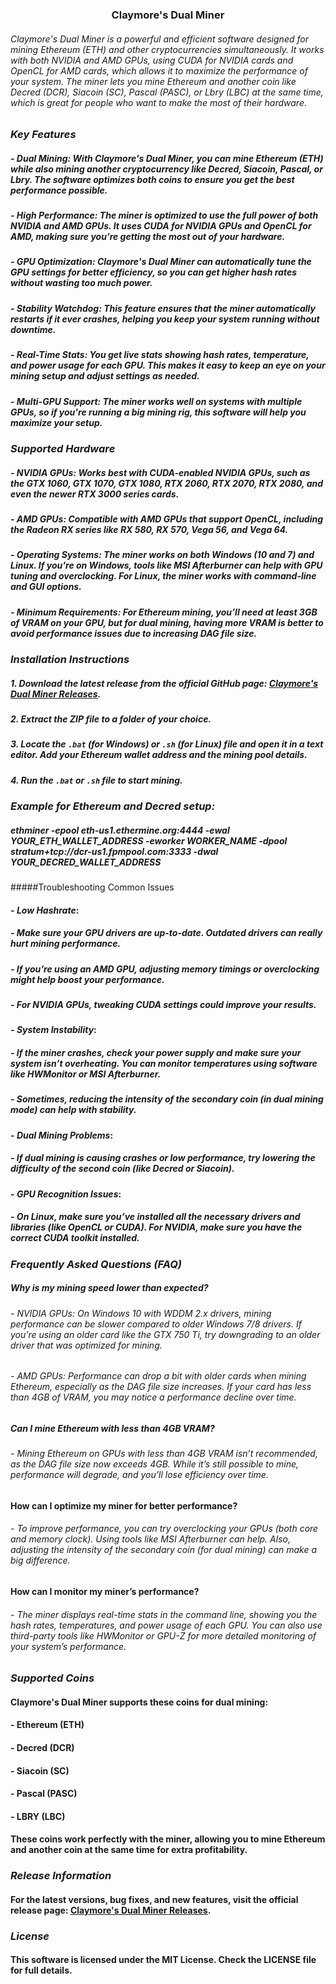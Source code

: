 
### <div align=center>**Claymore's Dual Miner**</div>

###### Claymore's Dual Miner is a powerful and efficient software designed for mining Ethereum (ETH) and other cryptocurrencies simultaneously. It works with both NVIDIA and AMD GPUs, using CUDA for NVIDIA cards and OpenCL for AMD cards, which allows it to maximize the performance of your system. The miner lets you mine Ethereum and another coin like Decred (DCR), Siacoin (SC), Pascal (PASC), or Lbry (LBC) at the same time, which is great for people who want to make the most of their hardware.

### *Key Features*

##### - Dual Mining: With Claymore's Dual Miner, you can mine Ethereum (ETH) while also mining another cryptocurrency like Decred, Siacoin, Pascal, or Lbry. The software optimizes both coins to ensure you get the best performance possible.
  
##### - High Performance: The miner is optimized to use the full power of both NVIDIA and AMD GPUs. It uses CUDA for NVIDIA GPUs and OpenCL for AMD, making sure you're getting the most out of your hardware.

##### - GPU Optimization: Claymore's Dual Miner can automatically tune the GPU settings for better efficiency, so you can get higher hash rates without wasting too much power.

##### - Stability Watchdog: This feature ensures that the miner automatically restarts if it ever crashes, helping you keep your system running without downtime.

##### - Real-Time Stats: You get live stats showing hash rates, temperature, and power usage for each GPU. This makes it easy to keep an eye on your mining setup and adjust settings as needed.

##### - Multi-GPU Support: The miner works well on systems with multiple GPUs, so if you're running a big mining rig, this software will help you maximize your setup.

### *Supported Hardware*

##### - NVIDIA GPUs: Works best with CUDA-enabled NVIDIA GPUs, such as the GTX 1060, GTX 1070, GTX 1080, RTX 2060, RTX 2070, RTX 2080, and even the newer RTX 3000 series cards.

##### - AMD GPUs: Compatible with AMD GPUs that support OpenCL, including the Radeon RX series like RX 580, RX 570, Vega 56, and Vega 64.

##### - Operating Systems: The miner works on both Windows (10 and 7) and Linux. If you're on Windows, tools like MSI Afterburner can help with GPU tuning and overclocking. For Linux, the miner works with command-line and GUI options.

##### - Minimum Requirements: For Ethereum mining, you’ll need at least 3GB of VRAM on your GPU, but for dual mining, having more VRAM is better to avoid performance issues due to increasing DAG file size.

### *Installation Instructions*

##### 1. Download the latest release from the official GitHub page: [Claymore's Dual Miner Releases](https://github.com/barrrry1/Claymore-s-Dual-Miner/releases).

##### 2. Extract the ZIP file to a folder of your choice.

##### 3. Locate the `.bat` (for Windows) or `.sh` (for Linux) file and open it in a text editor. Add your Ethereum wallet address and the mining pool details.

##### 4. Run the `.bat` or `.sh` file to start mining.

### *Example for Ethereum and Decred setup:*

##### ethminer -epool eth-us1.ethermine.org:4444 -ewal YOUR_ETH_WALLET_ADDRESS -eworker WORKER_NAME -dpool stratum+tcp://dcr-us1.fpmpool.com:3333 -dwal YOUR_DECRED_WALLET_ADDRESS

#####Troubleshooting Common Issues

#### - *Low Hashrate*:
  ##### - Make sure your GPU drivers are up-to-date. Outdated drivers can really hurt mining performance.
  ##### - If you’re using an AMD GPU, adjusting memory timings or overclocking might help boost your performance.
  ##### - For NVIDIA GPUs, tweaking CUDA settings could improve your results.

#### - *System Instability*:
  ##### - If the miner crashes, check your power supply and make sure your system isn’t overheating. You can monitor temperatures using software like HWMonitor or MSI Afterburner.
 ##### - Sometimes, reducing the intensity of the secondary coin (in dual mining mode) can help with stability.

#### - *Dual Mining Problems*:
 ##### - If dual mining is causing crashes or low performance, try lowering the difficulty of the second coin (like Decred or Siacoin).

#### - *GPU Recognition Issues*:
  ##### - On Linux, make sure you’ve installed all the necessary drivers and libraries (like OpenCL or CUDA). For NVIDIA, make sure you have the correct CUDA toolkit installed.

### *Frequently Asked Questions (FAQ)*

##### Why is my mining speed lower than expected?

###### - NVIDIA GPUs: On Windows 10 with WDDM 2.x drivers, mining performance can be slower compared to older Windows 7/8 drivers. If you’re using an older card like the GTX 750 Ti, try downgrading to an older driver that was optimized for mining.
###### - AMD GPUs: Performance can drop a bit with older cards when mining Ethereum, especially as the DAG file size increases. If your card has less than 4GB of VRAM, you may notice a performance decline over time.

##### Can I mine Ethereum with less than 4GB VRAM?

###### - Mining Ethereum on GPUs with less than 4GB VRAM isn’t recommended, as the DAG file size now exceeds 4GB. While it’s still possible to mine, performance will degrade, and you’ll lose efficiency over time.

#### How can I optimize my miner for better performance?

###### - To improve performance, you can try overclocking your GPUs (both core and memory clock). Using tools like MSI Afterburner can help. Also, adjusting the intensity of the secondary coin (for dual mining) can make a big difference.

#### How can I monitor my miner’s performance?

###### - The miner displays real-time stats in the command line, showing you the hash rates, temperatures, and power usage of each GPU. You can also use third-party tools like HWMonitor or GPU-Z for more detailed monitoring of your system’s performance.

### *Supported Coins*

#### Claymore's Dual Miner supports these coins for dual mining:

#### - Ethereum (ETH)
#### - Decred (DCR)
#### - Siacoin (SC)
#### - Pascal (PASC)
#### - LBRY (LBC)

#### These coins work perfectly with the miner, allowing you to mine Ethereum and another coin at the same time for extra profitability.

### *Release Information*

#### For the latest versions, bug fixes, and new features, visit the official release page: [Claymore's Dual Miner Releases](https://github.com/barrrry1/Claymore-s-Dual-Miner/releases).

### *License*

#### This software is licensed under the MIT License. Check the LICENSE file for full details.
